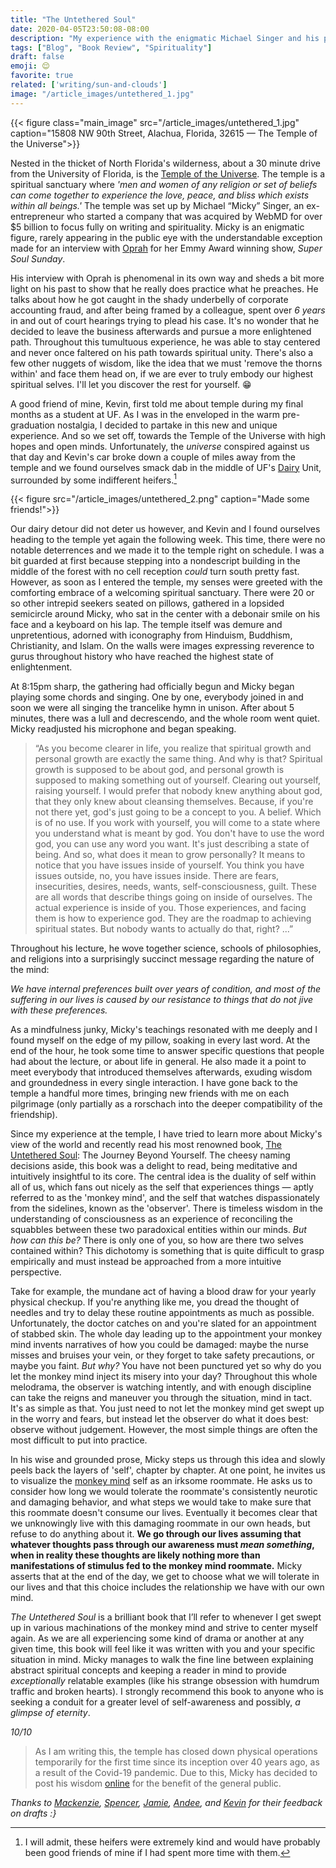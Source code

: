 ```yaml
---
title: "The Untethered Soul"
date: 2020-04-05T23:50:08-08:00
description: "My experience with the enigmatic Michael Singer and his powerful book: The Untethered Soul."
tags: ["Blog", "Book Review", "Spirituality"]
draft: false
emoji: 😌
favorite: true
related: ['writing/sun-and-clouds']
image: "/article_images/untethered_1.jpg"
---
```


{{< figure class="main_image" src="/article_images/untethered_1.jpg" caption="15808 NW 90th Street, Alachua, Florida, 32615 — The Temple of the Universe">}}

Nested in the thicket of North Florida's wilderness, about a 30 minute drive from the University of Florida, is the [Temple of the Universe][1]. The temple is a spiritual sanctuary where *'men and women of any religion or set of beliefs can come together to experience the love, peace, and bliss which exists within all beings.'* The temple was set up by Michael “Micky” Singer, an ex-entrepreneur who started a company that was acquired by WebMD for over $5 billion to focus fully on writing and spirituality. Micky is an enigmatic figure, rarely appearing in the public eye with the understandable exception made for an interview with [Oprah][2] for her Emmy Award winning show, *Super Soul Sunday*.

His interview with Oprah is phenomenal in its own way and sheds a bit more light on his past to show that he really does practice what he preaches. He talks about how he got caught in the shady underbelly of corporate accounting fraud, and after being framed by a colleague, spent over *6 years* in and out of court hearings trying to plead his case. It's no wonder that he decided to leave the business afterwards and pursue a more enlightened path. Throughout this tumultuous experience, he was able to stay centered and never once faltered on his path towards spiritual unity. There's also a few other nuggets of wisdom, like the idea that we must 'remove the thorns within' and face them head on, if we are ever to truly embody our highest spiritual selves. I'll let you discover the rest for yourself. 😁

A good friend of mine, Kevin, first told me about temple during my final months as a student at UF. As I was in the enveloped in the warm pre-graduation nostalgia, I decided to partake in this new and unique experience. And so we set off, towards the Temple of the Universe with high hopes and open minds. Unfortunately, the *universe* conspired against us that day and Kevin's car broke down a couple of miles away from the temple and we found ourselves smack dab in the middle of UF's [Dairy][3] Unit, surrounded by some indifferent heifers.[^1]

{{< figure src="/article_images/untethered_2.png" caption="Made some friends!">}}

Our dairy detour did not deter us however, and Kevin and I found ourselves heading to the temple yet again the following week. This time, there were no notable deterrences and we made it to the temple right on schedule. I was a bit guarded at first because stepping into a nondescript building in the middle of the forest with no cell reception *could* turn south pretty fast. However, as soon as I entered the temple, my senses were greeted with the comforting embrace of a welcoming spiritual sanctuary. There were 20 or so other intrepid seekers seated on pillows, gathered in a lopsided semicircle around Micky, who sat in the center with a debonair smile on his face and a keyboard on his lap. The temple itself was demure and unpretentious, adorned with iconography from Hinduism, Buddhism, Christianity, and Islam. On the walls were images expressing reverence to gurus throughout history who have reached the highest state of enlightenment.

At 8:15pm sharp, the gathering had officially begun and Micky began playing some chords and singing. One by one, everybody joined in and soon we were all singing the trancelike hymn in unison. After about 5 minutes, there was a lull and decrescendo, and the whole room went quiet. Micky readjusted his microphone and began speaking.

> “As you become clearer in life, you realize that spiritual growth and personal growth are exactly the same thing. And why is that? Spiritual growth is supposed to be about god, and personal growth is supposed to making something out of yourself. Clearing out yourself, raising yourself. I would prefer that nobody knew anything about god, that they only knew about cleansing themselves. Because, if you're not there yet, god's just going to be a concept to you. A belief. Which is of no use. If you work with yourself, you will come to a state where you understand what is meant by god. You don't have to use the word god, you can use any word you want. It's just describing a state of being. And so, what does it mean to grow personally? It means to notice that you have issues inside of yourself. You think you have issues outside, no, you have issues inside. There are fears, insecurities, desires, needs, wants, self-consciousness, guilt. These are all words that describe things going on inside of ourselves. The actual experience is inside of you. Those experiences, and facing them is how to experience god. They are the roadmap to achieving spiritual states. But nobody wants to actually do that, right? ...”

Throughout his lecture, he wove together science, schools of philosophies, and religions into a surprisingly succinct message regarding the nature of the mind:

*We have internal preferences built over years of condition, and most of the suffering in our lives is caused by our resistance to things that do not jive with these preferences.*

As a mindfulness junky, Micky's teachings resonated with me deeply and I found myself on the edge of my pillow, soaking in every last word. At the end of the hour, he took some time to answer specific questions that people had about the lecture, or about life in general. He also made it a point to meet everybody that introduced themselves afterwards, exuding wisdom and groundedness in every single interaction. I have gone back to the temple a handful more times, bringing new friends with me on each pilgrimage (only partially as a rorschach into the deeper compatibility of the friendship).

Since my experience at the temple, I have tried to learn more about Micky's view of the world and recently read his most renowned book, [The Untethered Soul][4]: The Journey Beyond Yourself. The cheesy naming decisions aside, this book was a delight to read, being meditative and intuitively insightful to its core. The central idea is the duality of self within all of us, which fans out nicely as the self that experiences things — aptly referred to as the 'monkey mind', and the self that watches dispassionately from the sidelines, known as the 'observer'. There is timeless wisdom in the understanding of consciousness as an experience of reconciling the squabbles between these two paradoxical entities within our minds. *But how can this be?* There is only one of you, so how are there two selves contained within? This dichotomy is something that is quite difficult to grasp empirically and must instead be approached from a more intuitive perspective.

Take for example, the mundane act of having a blood draw for your yearly physical checkup. If you're anything like me, you dread the thought of needles and try to delay these routine appointments as much as possible. Unfortunately, the doctor catches on and you're slated for an appointment of stabbed skin. The whole day leading up to the appointment your monkey mind invents narratives of how you could be damaged: maybe the nurse misses and bruises your vein, or they forget to take safety precautions, or maybe you faint. *But why?* You have not been punctured yet so why do you let the monkey mind inject its misery into your day? Throughout this whole melodrama, the observer is watching intently, and with enough discipline can take the reigns and maneuver you through the situation, mind in tact. It's as simple as that. You just need to not let the monkey mind get swept up in the worry and fears, but instead let the observer do what it does best: observe without judgement. However, the most simple things are often the most difficult to put into practice.

In his wise and grounded prose, Micky steps us through this idea and slowly peels back the layers of 'self', chapter by chapter. At one point, he invites us to visualize the [monkey mind][5] self as an irksome roommate. He asks us to consider how long we would tolerate the roommate's consistently neurotic and damaging behavior, and what steps we would take to make sure that this roommate doesn't consume our lives. Eventually it becomes clear that we unknowingly live with this damaging roommate in our own heads, but refuse to do anything about it. **We go through our lives assuming that whatever thoughts pass through our awareness must *mean something*, when in reality these thoughts are likely nothing more than manifestations of stimulus fed to the monkey mind roommate.** Micky asserts that at the end of the day, we get to choose what we will tolerate in our lives and that this choice includes the relationship we have with our own mind.

*The Untethered Soul* is a brilliant book that I’ll refer to whenever I get swept up in various machinations of the monkey mind and strive to center myself again. As we are all experiencing some kind of drama or another at any given time, this book will feel like it was written with you and your specific situation in mind. Micky manages to walk the fine line between explaining abstract spiritual concepts and keeping a reader in mind to provide *exceptionally* relatable examples (like his strange obsession with humdrum traffic and broken hearts). I strongly recommend this book to anyone who is seeking a conduit for a greater level of self-awareness and possibly, *a glimpse of eternity*.

*10/10*

> As I am writing this, the temple has closed down physical operations temporarily for the first time since its inception over 40 years ago, as a result of the Covid-19 pandemic. Due to this, Micky has decided to post his wisdom [online][6] for the benefit of the general public.

*Thanks to [Mackenzie][7], [Spencer][8], [Jamie][9], [Andee][10], and [Kevin][11] for their feedback on drafts :}*

[1]: https://www.tou.org/
[2]: https://www.youtube.com/watch?v=WbMcUueg4Sc
[3]: /dairy
[4]: https://www.goodreads.com/book/show/1963638.The_Untethered_Soul
[5]: https://waitbutwhy.com/2013/10/why-procrastinators-procrastinate.html
[6]: https://templeoftheuniverse.net/talks/living_the_deeper_life.mp3
[7]: https://littlecurrywurst.com
[8]: https://www.spencerchang.me/
[9]: http://jamie-wong.com/
[10]: https://medium.com/@andeeliao
[11]: https://www.kchow.org/

[^1]: I will admit, these heifers were extremely kind and would have probably been good friends of mine if I had spent more time with them.
